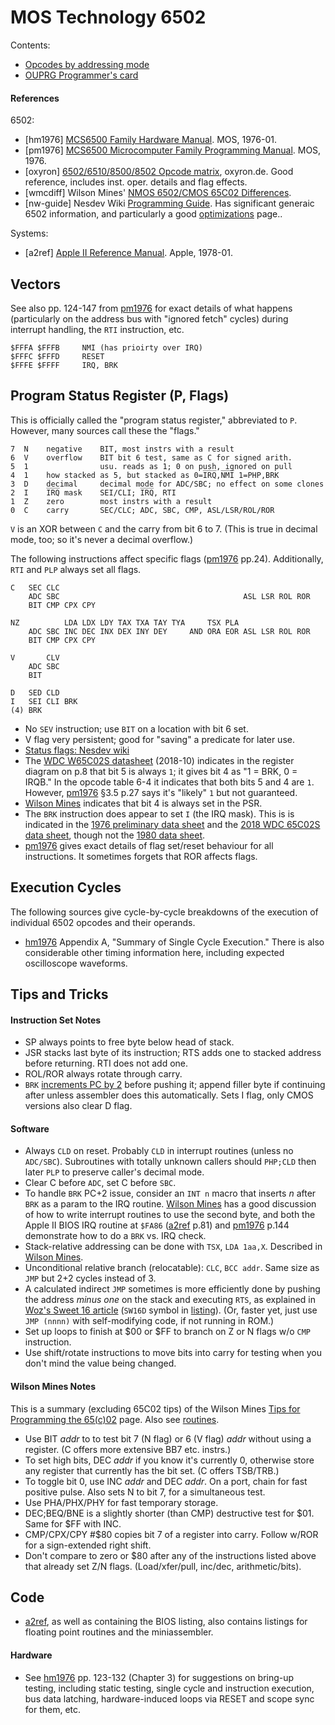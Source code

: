 MOS Technology 6502
===================

Contents:
- [Opcodes by addressing mode](opcodes)
- [OUPRG Programmer's card](progcard)

#### References

6502:
- \[hm1976] [MCS6500 Family Hardware Manual][hm1976]. MOS, 1976-01.
- \[pm1976] [MCS6500 Microcomputer Family Programming Manual][pm1976].
  MOS, 1976.
- \[oxyron] [6502/6510/8500/8502 Opcode matrix][oxyron], oxyron.de.
  Good reference, includes inst. oper. details and flag effects.
- \[wmcdiff] Wilson Mines' [NMOS 6502/CMOS 65C02 Differences][wmcdiff].
- \[nw-guide] Nesdev Wiki [Programming Guide][nw-guide].
  Has significant generaic 6502 information, and particularly a good
  [optimizations][nw-optimize] page..

Systems:
- \[a2ref] [Apple II Reference Manual][a2ref]. Apple, 1978-01.


Vectors
-------

See also pp. 124-147 from [pm1976] for exact details of what happens
(particularly on the address bus with "ignored fetch" cycles) during
interrupt handling, the `RTI` instruction, etc.

    $FFFA $FFFB     NMI (has prioirty over IRQ)
    $FFFC $FFFD     RESET
    $FFFE $FFFF     IRQ, BRK


Program Status Register (P, Flags)
----------------------------------

This is officially called the "program status register," abbreviated
to `P`. However, many sources call these the "flags."

    7  N    negative    BIT, most instrs with a result
    6  V    overflow    BIT bit 6 test, same as C for signed arith.
    5  1                usu. reads as 1; 0 on push, ignored on pull
    4  1    how stacked as 5, but stacked as 0=I̅R̅Q̅,N̅M̅I̅ 1=PHP,BRK
    3  D    decimal     decimal mode for ADC/SBC; no effect on some clones
    2  I    I̅R̅Q̅ mask    SEI/CLI; I̅R̅Q̅, RTI
    1  Z    zero        most instrs with a result
    0  C    carry       SEC/CLC; ADC, SBC, CMP, ASL/LSR/ROL/ROR

`V` is an XOR between `C` and the carry from bit 6 to 7. (This is true
in decimal mode, too; so it's never a decimal overflow.)

The following instructions affect specific flags ([pm1976] pp.24).
Additionally, `RTI` and `PLP` always set all flags.

    C   SEC CLC
        ADC SBC                                         ASL LSR ROL ROR
        BIT CMP CPX CPY

    NZ          LDA LDX LDY TAX TXA TAY TYA     TSX PLA
        ADC SBC INC DEC INX DEX INY DEY     AND ORA EOR ASL LSR ROL ROR
        BIT CMP CPX CPY

    V       CLV
        ADC SBC
        BIT

    D   SED CLD
    I   SEI CLI BRK
    (4) BRK

- No `SEV` instruction; use `BIT` on a location with bit 6 set.
- V flag very persistent; good for "saving" a predicate for later use.
- [Status flags: Nesdev wiki][nesdev-flags]
- The [WDC W65C02S datasheet][ds2018] (2018-10) indicates in the
  register diagram on p.8 that bit 5 is always `1`; it gives bit 4 as
  "1 = BRK, 0 = IRQB." In the opcode table 6-4 it indicates that both
  bits 5 and 4 are `1`. However, [pm1976] §3.5 p.27 says it's "likely"
  `1` but not guaranteed.
- [Wilson Mines][wmint2.2] indicates that bit 4 is always set in the
  PSR.
- The `BRK` instruction does appear to set `I` (the IRQ mask). This is
  is indicated in the [1976 preliminary data sheet][ds1976] and the
  [2018 WDC 65C02S data sheet][ds2018], though not the [1980 data
  sheet][ds1980].
- [pm1976] gives exact details of flag set/reset behaviour for all
  instructions. It sometimes forgets that ROR affects flags.


Execution Cycles
----------------

The following sources give cycle-by-cycle breakdowns of the execution
of individual 6502 opcodes and their operands.
- [hm1976] Appendix A, "Summary of Single Cycle Execution." There is
  also considerable other timing information here, including expected
  oscilloscope waveforms.


Tips and Tricks
---------------

#### Instruction Set Notes

- SP always points to free byte below head of stack.
- JSR stacks last byte of its instruction; RTS adds one to stacked
  address before returning. RTI does not add one.
- ROL/ROR always rotate through carry.
- `BRK` [increments PC by 2][brk-pc2] before pushing it; append filler
  byte if continuing after unless assembler does this automatically.
  Sets I flag, only CMOS versions also clear D flag.

#### Software

- Always `CLD` on reset. Probably `CLD` in interrupt routines (unless
  no `ADC/SBC`). Subroutines with totally unknown callers should
  `PHP;CLD` then later `PLP`  to preserve caller's decimal mode.
- Clear C before `ADC`, set C before `SBC`.
- To handle `BRK` PC+2 issue, consider an `INT n` macro that inserts
  _n_ after `BRK` as a param to the IRQ routine. [Wilson
  Mines][wmint2.2] has a good discussion of how to write interrupt
  routines to use the second byte, and both the Apple II BIOS IRQ
  routine at `$FA86` ([a2ref] p.81) and [pm1976] p.144 demonstrate how
  to do a `BRK` vs. IRQ check.
- Stack-relative addressing can be done with `TSX`, `LDA 1aa,X`.
  Described in [Wilson Mines][wmint2.2].
- Unconditional relative branch (relocatable): `CLC`, `BCC addr`. Same
  size as `JMP` but 2+2 cycles instead of 3.
- A calculated indirect `JMP` sometimes is more efficiently done by
  pushing the address _minus one_ on the stack and executing `RTS`, as
  explained in [Woz's Sweet 16 article][sw16] (`SW16D` symbol in
  [listing][sw16asm]). (Or, faster yet, just use `JMP (nnnn)` with
  self-modifying code, if not running in ROM.)
- Set up loops to finish at $00 or $FF to branch on Z or N flags w/o
  `CMP` instruction.
- Use shift/rotate instructions to move bits into carry for testing
  when you don't mind the value being changed.

#### Wilson Mines Notes

This is a summary (excluding 65C02 tips) of the Wilson Mines [Tips for
Programming the 65(c)02][wmtips] page. Also see [routines](routines.md).

- Use BIT _addr_ to to test bit 7 (N flag) or 6 (V flag) _addr_
  without using a register. (C offers more extensive BB7 etc. instrs.)
- To set high bits, DEC _addr_ if you know it's currently 0, otherwise
  store any register that currently has the bit set. (C offers
  TSB/TRB.)
- To toggle bit 0, use INC _addr_ and DEC _addr_. On a port, chain for
  fast positive pulse. Also sets N to bit 7, for a simultaneous test.
- Use PHA/PHX/PHY for fast temporary storage.
- DEC;BEQ/BNE is a slightly shorter (than CMP) destructive test for
  $01. Same for $FF with INC.
- CMP/CPX/CPY #$80 copies bit 7 of a register into carry. Follow w/ROR
  for a sign-extended right shift.
- Don't compare to zero or $80 after any of the instructions listed
  above that already set Z/N flags. (Load/xfer/pull, inc/dec,
  arithmetic/bits).

Code
----

- [a2ref], as well as containing the BIOS listing, also contains
  listings for floating point routines and the miniassembler.

#### Hardware

- See [hm1976] pp. 123-132 (Chapter 3) for suggestions on bring-up
  testing, including static testing, single cycle and instruction
  execution, bus data latching, hardware-induced loops via RESET and
  scope sync for them, etc.


<!-------------------------------------------------------------------->
[a2ref]: https://archive.org/details/bitsavers_appleapple_10059029/
[brk-pc2]: http://forum.6502.org/viewtopic.php?t=1917
[ds1976]: http://archive.6502.org/datasheets/mos_6500_mpu_preliminary_may_1976.pdf
[ds1980]: http://archive.6502.org/datasheets/mos_6500_mpu_mar_1980.pdf
[ds2018]: http://archive.6502.org/datasheets/wdc_w65c02s_oct_8_2018.pdf
[hm1976]: http://archive.6502.org/books/mcs6500_family_hardware_manual.pdf
[nesdev-flags]: https://wiki.nesdev.com/w/index.php/Status_flags
[nw-guide]: http://wiki.nesdev.com/w/index.php/Programming_guide
[nw-optimize]: http://wiki.nesdev.com/w/index.php/6502_assembly_optimisations
[oxyron]: http://www.oxyron.de/html/opcodes02.html
[pm1976]: https://archive.org/details/6500-50a_mcs6500pgmmanjan76
[sw16]: http://amigan.1emu.net/kolsen/programming/sweet16.html
[sw16asm]: https://github.com/cbmeeks/Sweet-16/blob/master/sweet16.asm
[wmcdiff]: http://wilsonminesco.com/NMOS-CMOSdif/
[wmint2.2]: http://wilsonminesco.com/6502interrupts/#2.2
[wmtips]: http://wilsonminesco.com/6502primer/PgmTips.html
